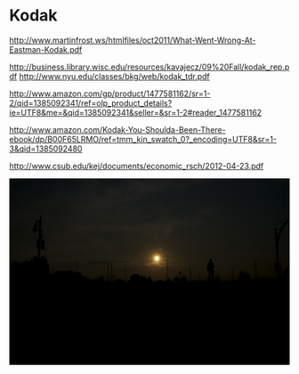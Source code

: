 Kodak
=====
http://www.martinfrost.ws/htmlfiles/oct2011/What-Went-Wrong-At-Eastman-Kodak.pdf

http://business.library.wisc.edu/resources/kavajecz/09%20Fall/kodak_rep.pdf
http://www.nyu.edu/classes/bkg/web/kodak_tdr.pdf

http://www.amazon.com/gp/product/1477581162/sr=1-2/qid=1385092341/ref=olp_product_details?ie=UTF8&me=&qid=1385092341&seller=&sr=1-2#reader_1477581162

http://www.amazon.com/Kodak-You-Shoulda-Been-There-ebook/dp/B00F65LRMO/ref=tmm_kin_swatch_0?_encoding=UTF8&sr=1-3&qid=1385092480

http://www.csub.edu/kej/documents/economic_rsch/2012-04-23.pdf

<img src="https://raw.githubusercontent.com/nannuk/test/ae815da40de38c6f9de817a561aec8865852e3b6/DSC_8190.jpg">
